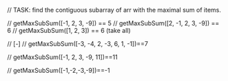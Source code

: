 // TASK: find the contiguous subarray of arr with the maximal sum of items.


// getMaxSubSum([-1, 2, 3, -9]) == 5
// getMaxSubSum([2, -1, 2, 3, -9]) == 6
// getMaxSubSum([1, 2, 3]) == 6 (take all)

// [-]
// getMaxSubSum([-3, -4, 2, -3, 6, 1, -1])==7

//  getMaxSubSum([-1, 2, 3, -9, 11])==11

//  getMaxSubSum([-1,-2,-3,-9])==-1